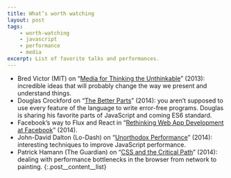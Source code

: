 ```yaml
---
title: What’s worth watching
layout: post
tags:
    - worth-watching
    - javascript
    - performance
    - media
excerpt: List of favorite talks and performances.
---
```


- Bred Victor (MIT) on “[Media for Thinking the Unthinkable](https://vimeo.com/67076984)” (2013): incredible ideas that will probably change the way we present and understand things.
- Douglas Crockford on “[The Better Parts](http://www.youtube.com/watch?v=bo36MrBfTk4)” (2014): you aren’t supposed to use every feature of the language to write error-free programs. Douglas is sharing his favorite parts of JavaScript and coming ES6 standard.
- Facebook’s way to Flux and React in “[Rethinking Web App Development at Facebook](http://www.youtube.com/watch?v=nYkdrAPrdcw)” (2014).
- John-David Dalton (Lo-Dash) on “[Unorthodox Performance](http://www.youtube.com/watch?v=NthmeLEhDDM)” (2014): interesting techniques to improve JavaScript performance.
- Patrick Hamann (The Guardian) on “[CSS and the Critical Path](http://www.youtube.com/watch?v=_0Fk85to6hA)” (2014): dealing with performance bottlenecks in the browser from network to painting.
{:.post__content__list}
